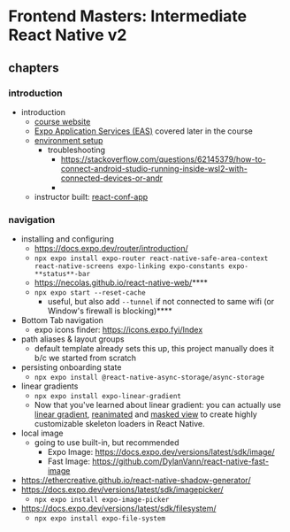 # Frontend Masters: Intermediate React Native v2

## chapters

### introduction

- introduction
  - [course website](https://kadikraman.github.io/intermediate-react-native-v2-course/docs/intro/)
  - [Expo Application Services (EAS)](https://expo.dev/eas) covered later in the course
  - [environment setup](https://reactnative.dev/docs/set-up-your-environment)
    - troubleshooting
      - https://stackoverflow.com/questions/62145379/how-to-connect-android-studio-running-inside-wsl2-with-connected-devices-or-andr
      -
  - instructor built: [react-conf-app](https://github.com/expo/react-conf-app)

### navigation

- installing and configuring
  - https://docs.expo.dev/router/introduction/
  - `npx expo install expo-router react-native-safe-area-context react-native-screens expo-linking expo-constants expo-**status**-bar`
  - https://necolas.github.io/react-native-web/****
  - `npx expo start --reset-cache`
    - useful, but also add `--tunnel` if not connected to same wifi (or Window's firewall is blocking)\*\*\*\*
- Bottom Tab navigation
  - expo icons finder: https://icons.expo.fyi/Index
- path aliases & layout groups
  - default template already sets this up, this project manually does it b/c we started from scratch
- persisting onboarding state
  - `npx expo install @react-native-async-storage/async-storage`
- linear gradients
  - `npx expo install expo-linear-gradient`
  - Now that you've learned about linear gradient: you can actually use [linear gradient](https://docs.expo.dev/versions/latest/sdk/linear-gradient/), [reanimated](https://docs.swmansion.com/react-native-reanimated/) and [masked view](https://docs.expo.dev/versions/latest/sdk/masked-view/) to create highly customizable skeleton loaders in React Native.
- local image
  - going to use built-in, but recommended
    - Expo Image: https://docs.expo.dev/versions/latest/sdk/image/
    - Fast Image: https://github.com/DylanVann/react-native-fast-image
- https://ethercreative.github.io/react-native-shadow-generator/
- https://docs.expo.dev/versions/latest/sdk/imagepicker/
  - `npx expo install expo-image-picker`
- https://docs.expo.dev/versions/latest/sdk/filesystem/
  - `npx expo install expo-file-system`
